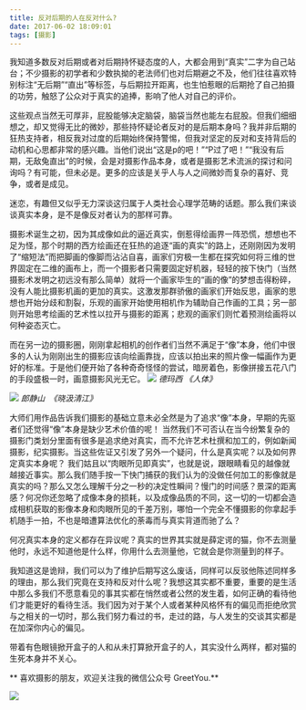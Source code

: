 ```yaml
---
title: 反对后期的人在反对什么?
date: 2017-06-02 18:09:01
tags: [摄影]
---
```



我知道多数反对后期或者对后期持怀疑态度的人，大都会用到“真实”二字为自己站台；不少摄影的初学者和少数执拗的老法师们也对后期避之不及，他们往往喜欢特别标注“无后期”“直出”等标签，与后期拉开距离，也生怕惹眼的后期抢了自己拍摄的功劳，触怒了公众对于真实的追捧，影响了他人对自己的评价。

这些观点当然无可厚非，屁股能够决定脑袋，脑袋当然也能左右屁股。但我们细细想之，却又觉得无比的微妙，那些持怀疑论者反对的是后期本身吗？我并非后期的狂热支持者，相反我对过度的后期始终保持警惕，但我对坚定的反对和支持背后的动机和心思都非常的感兴趣。当他们说出“这是p的吧！”“P过了吧！”“我没有后期，无敌兔直出”的时候，会是对摄影作品本身，或者是摄影艺术流派的探讨和问询吗？有可能，但未必是。更多的应该是关乎人与人之间微妙而复杂的喜好、竞争，或者是成见。

<!-- more -->

迷恋，有趣但又似乎无力深谈这归属于人类社会心理学范畴的话题。那么我们来谈谈真实本身，是不是像反对者认为的那样可靠。

摄影术诞生之初，因为其成像如此的逼近真实，倒惹得绘画界一阵恐慌，想想也不足为怪，那个时期的西方绘画还在狂热的追逐“画的真实”的路上，还刚刚因为发明了“缩短法”而把脚画的像脚而沾沾自喜，画家们穷极一生都在探究如何将三维的世界固定在二维的画布上，而一个摄影者只需要固定好机器，轻轻的按下快门（当然摄影术发明之初远没有那么简单）就将一个画家毕生的“画的像”的梦想击得粉碎，没有人能比摄影机画的更加的真实。这激发那群骄傲的画家们开始反思，画家的思想也开始分歧和割裂，乐观的画家开始使用相机作为辅助自己作画的工具；另一部则开始思考绘画的艺术性以拉开与摄影的距离；悲观的画家们则忙着预测绘画将以何种姿态灭亡。

而在另一边的摄影圈，刚刚拿起相机的创作者们当然不满足于“像”本身，他们中很多的人认为刚刚出生的摄影应该向绘画靠拢，应该以拍出来的照片像一幅画作为更好的标准。于是他们便开始了各种奇奇怪怪的尝试，暗房着色，影像拼接五花八门的手段盛极一时，画意摄影风光无它。
![](http://upload-images.jianshu.io/upload_images/1806858-9eae6547ea8dcd17?imageMogr2/auto-orient/strip%7CimageView2/2/w/1240)
*德玛西 《人体》*

![](http://upload-images.jianshu.io/upload_images/1806858-327c676cf3f9d125?imageMogr2/auto-orient/strip%7CimageView2/2/w/1240)
*郎静山  《晓汲清江》*

大师们用作品告诉我们摄影的基础立意未必全然是为了追求“像”本身，早期的先驱者们还觉得“像”本身是缺少艺术价值的呢！
当然我们不可否认在当今纷繁复杂的摄影门类划分里面有很多是追求绝对真实，而不允许艺术杜撰和加工的，例如新闻摄影，纪实摄影。当这些佐证又引发了另外一个疑问，什么是真实呢？以及如何界定真实本身呢？
我们姑且以“肉眼所见即真实”，也就是说，跟眼睛看见的越像就越接近事实。那么我们随手按一下快门捕获的我们认为的没做任何加工的影像就是真实的吗？那么又怎么理解千分之一秒的决定性瞬间？慢门的时间感？景深的距离感？何况你还忽略了成像本身的损耗，以及成像品质的不同，这一切的一切都会造成相机获取的影像本身和肉眼所见的千差万别，哪怕一个完全不懂摄影的你拿起手机随手一拍，不也是暗遭算法优化的荼毒而与真实背道而驰了么？

何况真实本身的定义都存在异议呢？真实的世界其实就是薛定谔的猫，你不去测量他时，永远不知道他是什么样，你用什么去测量他，它就会是你测量到的样子。

我知道这是诡辩，我们可以为了维护后期写这么废话，同样可以反驳他陈述同样多的理由，那么我们究竟在支持和反对什么呢？我想这其实都不重要，重要的是生活中那么多我们不愿意看见的事其实都在悄然或者公然的发生着，如何正确的看待他们才能更好的看待生活。我们因为对于某个人或者某种风格怀有的偏见而拒绝欣赏与之相关的一切时，那么我们努力看过的书，走过的路，与人发生的交谈其实都是在加深你内心的偏见。

带着有色眼镜掀开盒子的人和从未打算掀开盒子的人，其实没什么两样，都对猫的生死本身并不关心。

** 喜欢摄影的朋友，欢迎关注我的微信公众号 GreetYou.**


![](http://upload-images.jianshu.io/upload_images/1806858-0299c0d103019ca1.jpg?imageMogr2/auto-orient/strip%7CimageView2/2/w/1240)